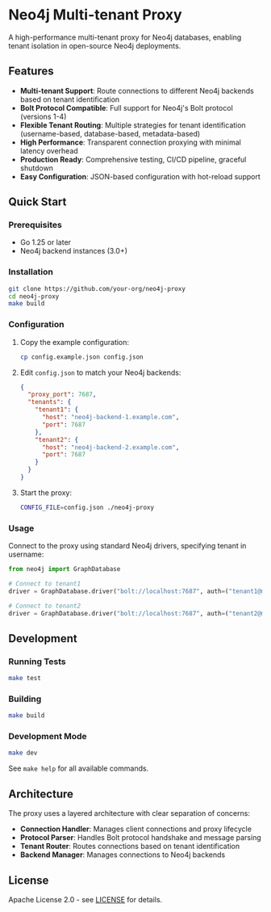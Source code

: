 # Neo4j Multi-tenant Proxy

A high-performance multi-tenant proxy for Neo4j databases, enabling tenant isolation in open-source Neo4j deployments.

## Features

- **Multi-tenant Support**: Route connections to different Neo4j backends based on tenant identification
- **Bolt Protocol Compatible**: Full support for Neo4j's Bolt protocol (versions 1-4)
- **Flexible Tenant Routing**: Multiple strategies for tenant identification (username-based, database-based, metadata-based)
- **High Performance**: Transparent connection proxying with minimal latency overhead
- **Production Ready**: Comprehensive testing, CI/CD pipeline, graceful shutdown
- **Easy Configuration**: JSON-based configuration with hot-reload support

## Quick Start

### Prerequisites

- Go 1.25 or later
- Neo4j backend instances (3.0+)

### Installation

```bash
git clone https://github.com/your-org/neo4j-proxy
cd neo4j-proxy
make build
```

### Configuration

1. Copy the example configuration:
   ```bash
   cp config.example.json config.json
   ```

2. Edit `config.json` to match your Neo4j backends:
   ```json
   {
     "proxy_port": 7687,
     "tenants": {
       "tenant1": {
         "host": "neo4j-backend-1.example.com",
         "port": 7687
       },
       "tenant2": {
         "host": "neo4j-backend-2.example.com", 
         "port": 7687
       }
     }
   }
   ```

3. Start the proxy:
   ```bash
   CONFIG_FILE=config.json ./neo4j-proxy
   ```

### Usage

Connect to the proxy using standard Neo4j drivers, specifying tenant in username:

```python
from neo4j import GraphDatabase

# Connect to tenant1
driver = GraphDatabase.driver("bolt://localhost:7687", auth=("tenant1@myuser", "password"))

# Connect to tenant2  
driver = GraphDatabase.driver("bolt://localhost:7687", auth=("tenant2@myuser", "password"))
```

## Development

### Running Tests

```bash
make test
```

### Building

```bash
make build
```

### Development Mode

```bash
make dev
```

See `make help` for all available commands.

## Architecture

The proxy uses a layered architecture with clear separation of concerns:

- **Connection Handler**: Manages client connections and proxy lifecycle
- **Protocol Parser**: Handles Bolt protocol handshake and message parsing  
- **Tenant Router**: Routes connections based on tenant identification
- **Backend Manager**: Manages connections to Neo4j backends

## License

Apache License 2.0 - see [LICENSE](LICENSE) for details.